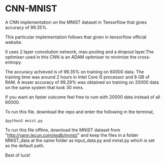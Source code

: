 # CNN-MNIST
A CNN implementation on the MNIST dataset in Tensorflow  that gives accuracy of 99.35%.

This particular implementation follows that given in tensorflow official website.

It uses 2 layer convolution network, max-pooling and a dropout layer.The optimiser used in this CNN is an ADAM optimiser to minimize the cross-entropy. 

The accuracy achieved is of 99.35% on training on 60000 data. The training time was around 2 hours in Intel Core i5 processor and 8 GB of RAM. 
A lesser accuracy of 99.29% was obtained on training on 20000 data on the same system that took 30 mins. 

If you want an faster outcome feel free to rum with 20000 data instead of all 60000.

To run this file. download the repo and enter the following in the terminal,

```
$python3 mnist.py
```
To run this file offline, download the MNIST dataset from "http://yann.lecun.com/exdb/mnist/" and keep the files in a folder MNIST_data at the same folder as input_data.py and mnist.py which is set as the default path.

Best of luck!

